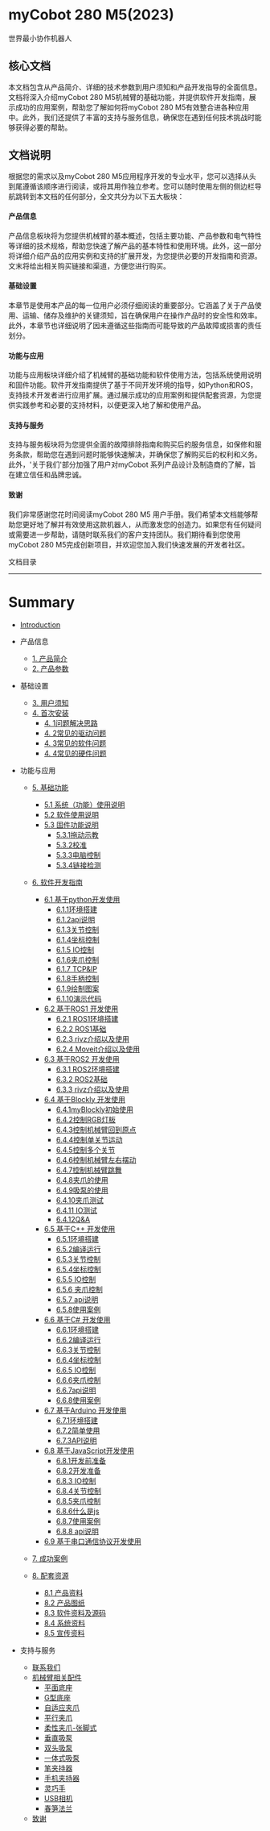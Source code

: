 # myCobot 280 M5(2023)
世界最小协作机器人    

核心文档
---

本文档包含从产品简介、详细的技术参数到用户须知和产品开发指导的全面信息。文档将深入介绍myCobot 280 M5机械臂的基础功能，并提供软件开发指南，展示成功的应用案例，帮助您了解如何将myCobot 280 M5有效整合进各种应用中。此外，我们还提供了丰富的支持与服务信息，确保您在遇到任何技术挑战时能够获得必要的帮助。

文档说明
---

根据您的需求以及myCobot 280 M5应用程序开发的专业水平，您可以选择从头到尾遵循该顺序进行阅读，或将其用作独立参考。您可以随时使用左侧的侧边栏导航跳转到本文档的任何部分，全文共分为以下五大板块：

#### 产品信息
产品信息板块将为您提供机械臂的基本概述，包括主要功能、产品参数和电气特性等详细的技术规格，帮助您快速了解产品的基本特性和使用环境。此外，这一部分将详细介绍产品的应用实例和支持的扩展开发，为您提供必要的开发指南和资源。文末将给出相关购买链接和渠道，方便您进行购买。

#### 基础设置
本章节是使用本产品的每一位用户必须仔细阅读的重要部分。它涵盖了关于产品使用、运输、储存及维护的关键须知，旨在确保用户在操作产品时的安全性和效率。此外，本章节也详细说明了因未遵循这些指南而可能导致的产品故障或损害的责任划分。

#### 功能与应用
功能与应用板块详细介绍了机械臂的基础功能和软件使用方法，包括系统使用说明和固件功能。软件开发指南提供了基于不同开发环境的指导，如Python和ROS，支持技术开发者进行应用扩展。通过展示成功的应用案例和提供配套资源，为您提供实践参考和必要的支持材料，以便更深入地了解和使用产品。

#### 支持与服务
支持与服务板块将为您提供全面的故障排除指南和购买后的服务信息，如保修和服务条款，帮助您在遇到问题时能够快速解决，并确保您了解购买后的权利和义务。此外，'关于我们'部分加强了用户对myCobot 系列产品设计及制造商的了解，旨在建立信任和品牌忠诚。

#### 致谢
我们非常感谢您花时间阅读myCobot 280 M5 用户手册。我们希望本文档能够帮助您更好地了解并有效使用这款机器人，从而激发您的创造力。如果您有任何疑问或需要进一步帮助，请随时联系我们的客户支持团队。我们期待看到您使用 myCobot 280 M5完成创新项目，并欢迎您加入我们快速发展的开发者社区。


文档目录  

---

# Summary

* [Introduction](README.md)

* 产品信息
    * [1. 产品简介](1-ProductInformation/1.ProductIntroduction/1-ProductIntroduction.md)
    * [2. 产品参数](1-ProductInformation/2.ProductParameter/2-ProductParameters.md)
    
* 基础设置
    * [3. 用户须知](2-BasicSettings/3.UserNotice/3-UserInstructions.md)
    * [4. 首次安装](2-BasicSettings/4.FirstTimeInstallation/4-FirstTimeInstallation.md)
      *  [4. 1问题解决思路](4-SupportAndService/9.Troubleshooting/9.0-how_to_ask.md)
      *  [4. 2常见的驱动问题](4-SupportAndService/9.Troubleshooting/9.1-driver.md)
      *  [4. 3常见的软件问题](4-SupportAndService/9.Troubleshooting/9.2-software.md)
      *  [4. 4常见的硬件问题](4-SupportAndService/9.Troubleshooting/9.3-hardware.md)
* 功能与应用
    * [5. 基础功能](3-FunctionsAndApplications/5.BasicFunction/README.md)
         * [5.1 系统（功能）使用说明](3-FunctionsAndApplications/5.BasicFunction/5.1-Functionlnstruction/README.md)
         * [5.2 软件使用说明](3-FunctionsAndApplications/5.BasicFunction/5.2-Softwarelnstructions/README.md)
         * [5.3 固件功能说明](3-FunctionsAndApplications/5.BasicFunction/5.3-FirmwareFunctionDescription/README.md)
             * [5.3.1拖动示教](3-FunctionsAndApplications/5.BasicFunction/5.3-FirmwareFunctionDescription/5.3.1-moving/5.3.1.1-micro_controller.md)
             * [5.3.2校准](3-FunctionsAndApplications/5.BasicFunction/5.3-FirmwareFunctionDescription/5.3.2-calibration/5.3.2.1-micro_controller.md)
             * [5.3.3电脑控制](3-FunctionsAndApplications/5.BasicFunction/5.3-FirmwareFunctionDescription/5.3.3-transponder/5.3.3.1-micro_controller.md)
             * [5.3.4链接检测](3-FunctionsAndApplications/5.BasicFunction/5.3-FirmwareFunctionDescription/5.3.4-connection/5.3.4.1-micro_controller.md)
    * [6. 软件开发指南](3-FunctionsAndApplications/6.developmentGuide/README.md)
        * [6.1 基于python开发使用](3-FunctionsAndApplications/6.developmentGuide/python/README.md)
            * [6.1.1环境搭建](3-FunctionsAndApplications/6.developmentGuide/python/1_download.md)
        	* [6.1.2api说明](3-FunctionsAndApplications/6.developmentGuide/python/2_API.md)
        	* [6.1.3关节控制](3-FunctionsAndApplications/6.developmentGuide/python/3_angle.md)
        	* [6.1.4坐标控制](3-FunctionsAndApplications/6.developmentGuide/python/4_coord.md)
        	* [6.1.5 IO控制](3-FunctionsAndApplications/6.developmentGuide/python/5_IO.md)
        	* [6.1.6夹爪控制](3-FunctionsAndApplications/6.developmentGuide/python/6_gripper.md)
        	* [6.1.7 TCP&IP](3-FunctionsAndApplications/6.developmentGuide/python/7_TCPIP.md)
        	* [6.1.8手柄控制](3-FunctionsAndApplications/6.developmentGuide/python/9_HandleControl.md)
        	* [6.1.9绘制图案](3-FunctionsAndApplications/6.developmentGuide/python/15_280_gcode_draw.md)
        	* [6.1.10演示代码](3-FunctionsAndApplications/6.developmentGuide/python/8_example.md)
        * [6.2 基于ROS1 开发使用](3-FunctionsAndApplications/6.developmentGuide/ROS/12.1-ROS1/12.1.1-Introduction.md)
            * [6.2.1 ROS1环境搭建](3-FunctionsAndApplications/6.developmentGuide/ROS/12.1-ROS1/12.1.2-EnvironmentBuilding.md)
            * [6.2.2 ROS1基础](3-FunctionsAndApplications/6.developmentGuide/ROS/12.1-ROS1/12.1.3-ROS_Basics.md)
            * [6.2.3 rivz介绍以及使用](3-FunctionsAndApplications/6.developmentGuide/ROS/12.1-ROS1/12.1.4-rivzIntroductionAndUse/README.md)
            * [6.2.4 Moveit介绍以及使用](3-FunctionsAndApplications/6.developmentGuide/ROS/12.1-ROS1/12.1.5-Moveit/README.md) 
        * [6.3 基于ROS2 开发使用](3-FunctionsAndApplications/6.developmentGuide/ROS/12.2-ROS2/12.2.3-ROS2Introduction.md)
            * [6.3.1 ROS2环境搭建](3-FunctionsAndApplications/6.developmentGuide/ROS/12.2-ROS2/12.2.1-InstallationOfROS2.md)
            * [6.3.2 ROS2基础](3-FunctionsAndApplications/6.developmentGuide/ROS/12.2-ROS2/12.2.2-BasicTutorial.md)
            * [6.3.3 rivz介绍以及使用](3-FunctionsAndApplications/6.developmentGuide/ROS/12.2-ROS2/12.2.4-rivzIntroductionAndUse/README.md)
        * [6.4 基于Blockly 开发使用](3-FunctionsAndApplications/6.developmentGuide/myBlocklyAndUlFlow/myblocklyTutorials/README.md)
           * [6.4.1myBlockly初始使用](3-FunctionsAndApplications/6.developmentGuide/myBlocklyAndUlFlow/myblocklyTutorials/5.1.1-myBlocklyFirstUse.md)
           * [6.4.2控制RGB灯板](3-FunctionsAndApplications/6.developmentGuide/myBlocklyAndUlFlow/myblocklyTutorials/5.1.2-ControlRGB.md)
           * [6.4.3控制机械臂回到原点](3-FunctionsAndApplications/6.developmentGuide/myBlocklyAndUlFlow/myblocklyTutorials/5.1.3-ControlRoboticArmBackZero.md)
           * [6.4.4控制单关节运动](3-FunctionsAndApplications/6.developmentGuide/myBlocklyAndUlFlow/myblocklyTutorials/5.1.4-ControlSingleJoint.md)
           * [6.4.5控制多个关节](3-FunctionsAndApplications/6.developmentGuide/myBlocklyAndUlFlow/myblocklyTutorials/5.1.5-ControlSinglesJoint.md)
           * [6.4.6控制机械臂左右摆动](3-FunctionsAndApplications/6.developmentGuide/myBlocklyAndUlFlow/myblocklyTutorials/5.1.6-ControlRoboticSwingLeft&Right.md)
           * [6.4.7控制机械臂跳舞](3-FunctionsAndApplications/6.developmentGuide/myBlocklyAndUlFlow/myblocklyTutorials/5.1.7-ControlRoboticArmDance.md)
           * [6.4.8夹爪的使用](3-FunctionsAndApplications/6.developmentGuide/myBlocklyAndUlFlow/myblocklyTutorials/5.1.8-GripperUse.md)
           * [6.4.9吸泵的使用](3-FunctionsAndApplications/6.developmentGuide/myBlocklyAndUlFlow/myblocklyTutorials/5.1.9-PumpUse.md)
           * [6.4.10夹爪测试](3-FunctionsAndApplications/6.developmentGuide/myBlocklyAndUlFlow/myblocklyTutorials/5.13-gripperTest.md)
           * [6.4.11 IO测试](3-FunctionsAndApplications/6.developmentGuide/myBlocklyAndUlFlow/myblocklyTutorials/5.14-ioTest.md)
           * [6.4.12Q&A](3-FunctionsAndApplications/6.developmentGuide/myBlocklyAndUlFlow/myblocklyTutorials/5.1.10Q&A.md) 
        * [6.5 基于C++ 开发使用](3-FunctionsAndApplications/6.developmentGuide/Cplus/README.md)
           *  [6.5.1环境搭建](3-FunctionsAndApplications/6.developmentGuide/Cplus/8.1-download.md)
           * [6.5.2编译运行](3-FunctionsAndApplications/6.developmentGuide/Cplus/8.2-build.md)
           * [6.5.3关节控制](3-FunctionsAndApplications/6.developmentGuide/Cplus/8.3-angle.md) 
           * [6.5.4坐标控制](3-FunctionsAndApplications/6.developmentGuide/Cplus/8.4-coord.md)
           * [6.5.5 IO控制](3-FunctionsAndApplications/6.developmentGuide/Cplus/8.5-io.md)
           * [6.5.6 夹爪控制](3-FunctionsAndApplications/6.developmentGuide/Cplus/8.6-gripper.md)
           * [6.5.7 api说明](3-FunctionsAndApplications/6.developmentGuide/Cplus/8.7-API.md)
           * [6.5.8使用案例](3-FunctionsAndApplications/6.developmentGuide/Cplus/8.8-example.md)
        * [6.6 基于C# 开发使用](3-FunctionsAndApplications/6.developmentGuide/Csharp/README.md)
          * [6.6.1环境搭建](3-FunctionsAndApplications/6.developmentGuide/Csharp/9.1-environment.md)
          * [6.6.2编译运行](3-FunctionsAndApplications/6.developmentGuide/Csharp/9.2-build.md)
          * [6.6.3关节控制](3-FunctionsAndApplications/6.developmentGuide/Csharp/9.3-angle.md)
          * [6.6.4坐标控制](3-FunctionsAndApplications/6.developmentGuide/Csharp/9.4-coord.md)
          * [6.6.5 IO控制](3-FunctionsAndApplications/6.developmentGuide/Csharp/9.5-io.md)
          * [6.6.6夹爪控制](3-FunctionsAndApplications/6.developmentGuide/Csharp/9.6-gripper.md)
          * [6.6.7api说明](3-FunctionsAndApplications/6.developmentGuide/Csharp/9.7-API.md)
          * [6.6.8使用案例](3-FunctionsAndApplications/6.developmentGuide/Csharp/9.8-example.md) 
        * [6.7 基于Arduino 开发使用](3-FunctionsAndApplications/6.developmentGuide/Arduino/README.md)
          * [6.7.1环境搭建](3-FunctionsAndApplications/6.developmentGuide/Arduino/10.1-arduino_download.md)     
          * [6.7.2简单使用](3-FunctionsAndApplications/6.developmentGuide/Arduino/10.2-arduino_use.md)
          * [6.7.3API说明](3-FunctionsAndApplications/6.developmentGuide/Arduino/10.3-api.md)
        * [6.8 基于JavaScript开发使用](3-FunctionsAndApplications/6.developmentGuide/JavaScript/README.md)
        	* [6.8.1开发前准备](3-FunctionsAndApplications/6.developmentGuide/JavaScript/11.1-PreparationsBeforeDevelopment.md)
        	* [6.8.2开发准备](3-FunctionsAndApplications/6.developmentGuide/JavaScript/11.2-PreparationsForDevelopment.md)
        	* [6.8.3 IO控制](3-FunctionsAndApplications/6.developmentGuide/JavaScript/11.3-IO_Control.md)
        	* [6.8.4关节控制](3-FunctionsAndApplications/6.developmentGuide/JavaScript/11.4-Joint_Control.md)
        	* [6.8.5夹爪控制](3-FunctionsAndApplications/6.developmentGuide/JavaScript/11.5-Gripper_Control.md)
        	* [6.8.6什么是js](3-FunctionsAndApplications/6.developmentGuide/JavaScript/11.6-What_is_JS.md)
        	* [6.8.7使用案例](3-FunctionsAndApplications/6.developmentGuide/JavaScript/11.7-Use_Cases.md)
        	* [6.8.8 api说明](3-FunctionsAndApplications/6.developmentGuide/JavaScript/11.8-API_Description.md)	
        * [6.9 基于串口通信协议开发使用](3-FunctionsAndApplications/6.developmentGuide/CommunicationProtocolPackage/18-communication.md)
        
    * [7. 成功案例](3-FunctionsAndApplications/7.SuccessfulCase/7-SuccessfulCases.md)
    
    * [8. 配套资源](3-FunctionsAndApplications/8.SupportingResources/README.md)
        * [8.1 产品资料](3-FunctionsAndApplications/8.SupportingResources/8.1-ProductInformation/README.md)
        * [8.2 产品图纸](3-FunctionsAndApplications/8.SupportingResources/8.2-ProductDrawings/README.md)
        * [8.3 软件资料及源码](3-FunctionsAndApplications/8.SupportingResources/8.3-SoftwareInformationAndSourceCode/README.md)
        * [8.4 系统资料](3-FunctionsAndApplications/8.SupportingResources/8.4-SystemInformation/README.md)
        * [8.5 宣传资料](3-FunctionsAndApplications/8.SupportingResources/8.5-PromotionalMaterials/README.md)
    
* 支持与服务
    * [ 联系我们](4-SupportAndService/11.AboutUs/11.AboutUs.md)
    * [机械臂相关配件](4-SupportAndService/Accessories/accessories.md)
       * [平面底座](4-SupportAndService/Accessories/Flatbase.md)
       * [G型底座](4-SupportAndService/Accessories/Gstands_2.0.md)
       * [自适应夹爪](4-SupportAndService/Accessories/AdaptiveGripper.md)
       * [平行夹爪](4-SupportAndService/Accessories/ParallelGripper.md)
       * [柔性夹爪-张脚式](4-SupportAndService/Accessories/flexible_gripper_2.md) 
       * [垂直吸泵](4-SupportAndService/Accessories/pump.md)
       * [双头吸泵](4-SupportAndService/Accessories/doublepump.md)
       * [一体式吸泵](4-SupportAndService/Accessories/IntegratedPump.md)
       * [笔夹持器](4-SupportAndService/Accessories/penHolder.md)
       * [手机夹持器](4-SupportAndService/Accessories/phoneHolder.md)
       * [灵巧手](4-SupportAndService/Accessories/Robothand.md)
       * [USB相机](4-SupportAndService/Accessories/USBcamera.md)
       * [春笋法兰](4-SupportAndService/Accessories/bamboo.md)  
    * [致谢](5-Acknowledgments/5-Acknowledgments.md)